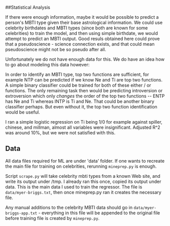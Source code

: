 ##Statistical Analysis

If there were enough information, maybe it would be possible to
predict a person's MBTI type given their base astrological
information. We could use celebrity birthdates and MBTI types (since
both are known for some celebrities) to train the model, and then
using simple birthdate, we would attempt to predict an MBTI
output. Good resuls obtained here could prove that a pseudoscience -
science connection exists, and that could mean pseudoscience might not
be so pseudo after all.

Unfortunately we do not have enough data for this. We do have an idea
how to go about modeling this data however:

In order to identify an MBTI type, top two functions are sufficient,
for example NTP can be predicted if we know Ne and Ti are top two
functions. A simple binary classifier could be trained for both of
these either / or functions. The only remaining task then would be
predicting introversion or extroversion which only _changes_ the order
of the top two functions -- ENTP has Ne and Ti whereas INTP is Ti and
Ne. That could be another binary classifier perhaps. But even without
it, the top two function identification would be useful.

I ran a simple logistic regression on Ti being 1/0 for example against
spiller, chinese, and millman, almost all variables were
insignificant. Adjusted R^2 was around 10%, but we were not satisfied
with this.

## Data

All data files required for ML are under 'data' folder. If one wants
to recreate the main file for training on celebrities, rerunning
`mineprep.py` is enough.

Script `scrape.py` will take celebrity mbti types from a known Web
site, and write its output under /tmp. I already ran this once, copied
its output under data. This is the main data I used to train the
regressor. The file is `data/myer-briggs.txt`, then once mineprep.py
ran it creates the necessary file.

Any manual additions to the celebrity MBTI data should go in
`data/myer-briggs-app.txt` - everything in this file will be appended
to the original file before training file is created by `mineprep.py`.


